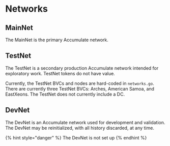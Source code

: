 # Networks

## MainNet

The MainNet is the primary Accumulate network.

## TestNet

The TestNet is a secondary production Accumulate network intended for exploratory work. TestNet tokens do not have value.

Currently, the TestNet BVCs and nodes are hard-coded in `networks.go`. There are currently three TestNet BVCs: Arches, American Samoa, and EastXeons. The TestNet does not currently include a DC.

## DevNet

The DevNet is an Accumulate network used for development and validation. The DevNet may be reinitialized, with all history discarded, at any time.

{% hint style="danger" %}
The DevNet is not set up
{% endhint %}
